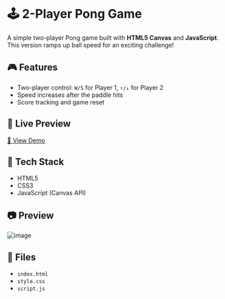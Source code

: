# 🕹️ 2-Player Pong Game

A simple two-player Pong game built with **HTML5 Canvas** and **JavaScript**. This version ramps up ball speed for an exciting challenge!

## 🎮 Features
- Two-player control: `W/S` for Player 1, `↑/↓` for Player 2
- Speed increases after the paddle hits
- Score tracking and game reset

## 🔗 Live Preview
[🔗 View Demo ](https://cjangon14.github.io/Web-Pong-Game/)

## 🧪 Tech Stack
- HTML5
- CSS3
- JavaScript (Canvas API)

## 📷 Preview
<!-- Add your own screenshot in the project folder -->
![image](https://github.com/user-attachments/assets/3fa7627c-35b8-4e87-8690-5f77047d2dc6)


## 📁 Files
- `index.html`
- `style.css`
- `script.js`
